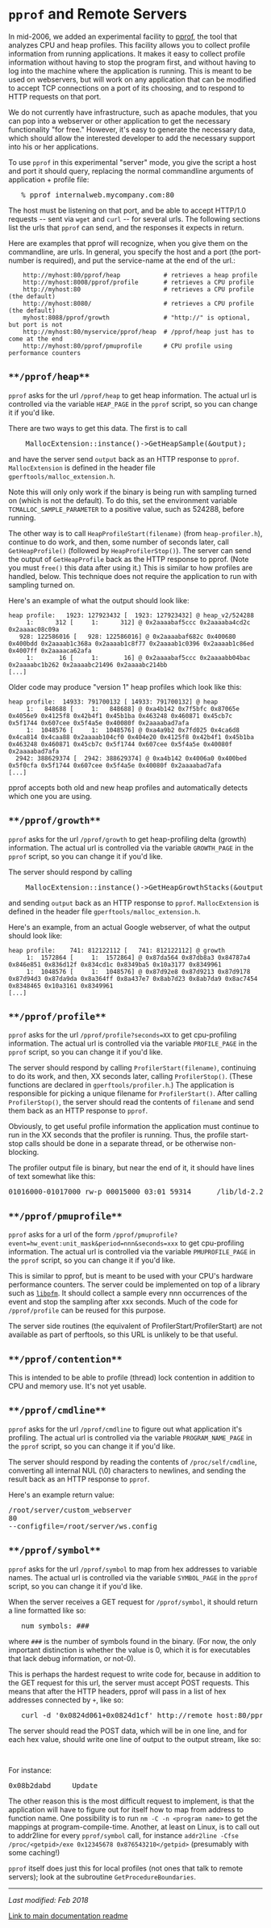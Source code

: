 # `pprof` and Remote Servers

In mid-2006, we added an experimental facility to [pprof](cpu_profiler.md), the tool that analyzes CPU and heap profiles. This facility allows you to collect profile information from running applications. It makes it easy to collect profile information without having to stop the program first, and without having to log into the machine where the application is running. This is meant to be used on webservers, but will work on any application that can be modified to accept TCP connections on a port of its choosing, and to respond to HTTP requests on that port.

We do not currently have infrastructure, such as apache modules, that you can pop into a webserver or other application to get the necessary functionality "for free." However, it's easy to generate the necessary data, which should allow the interested developer to add the necessary support into his or her applications.

To use `pprof` in this experimental "server" mode, you give the script a host and port it should query, replacing the normal commandline arguments of application + profile file:

<pre>   % pprof internalweb.mycompany.com:80
</pre>

The host must be listening on that port, and be able to accept HTTP/1.0 requests -- sent via `wget` and `curl` -- for several urls. The following sections list the urls that `pprof` can send, and the responses it expects in return.

Here are examples that pprof will recognize, when you give them on the commandline, are urls. In general, you specify the host and a port (the port-number is required), and put the service-name at the end of the url.:

```
    http://myhost:80/pprof/heap            # retrieves a heap profile
    http://myhost:8008/pprof/profile       # retrieves a CPU profile
    http://myhost:80                       # retrieves a CPU profile (the default)
    http://myhost:8080/                    # retrieves a CPU profile (the default)
    myhost:8088/pprof/growth               # "http://" is optional, but port is not
    http://myhost:80/myservice/pprof/heap  # /pprof/heap just has to come at the end
    http://myhost:80/pprof/pmuprofile      # CPU profile using performance counters
```

## `**/pprof/heap**`

`pprof` asks for the url `/pprof/heap` to get heap information. The actual url is controlled via the variable `HEAP_PAGE` in the `pprof` script, so you can change it if you'd like.

There are two ways to get this data. The first is to call

<pre>    MallocExtension::instance()->GetHeapSample(&output);
</pre>

and have the server send `output` back as an HTTP response to `pprof`. `MallocExtension` is defined in the header file `gperftools/malloc_extension.h`.

Note this will only only work if the binary is being run with sampling turned on (which is not the default). To do this, set the environment variable `TCMALLOC_SAMPLE_PARAMETER` to a positive value, such as 524288, before running.

The other way is to call `HeapProfileStart(filename)` (from `heap-profiler.h`), continue to do work, and then, some number of seconds later, call `GetHeapProfile()` (followed by `HeapProfilerStop()`). The server can send the output of `GetHeapProfile` back as the HTTP response to pprof. (Note you must `free()` this data after using it.) This is similar to how profiles are handled, below. This technique does not require the application to run with sampling turned on.

Here's an example of what the output should look like:

```
heap profile:   1923: 127923432 [  1923: 127923432] @ heap_v2/524288
     1:      312 [     1:      312] @ 0x2aaaabaf5ccc 0x2aaaaba4cd2c 0x2aaaac08c09a
   928: 122586016 [   928: 122586016] @ 0x2aaaabaf682c 0x400680 0x400bdd 0x2aaaab1c368a 0x2aaaab1c8f77 0x2aaaab1c0396 0x2aaaab1c86ed 0x4007ff 0x2aaaaca62afa
     1:       16 [     1:       16] @ 0x2aaaabaf5ccc 0x2aaaabb04bac 0x2aaaabc1b262 0x2aaaabc21496 0x2aaaabc214bb
[...]
```

Older code may produce "version 1" heap profiles which look like this:

```
heap profile:  14933: 791700132 [ 14933: 791700132] @ heap
     1:   848688 [     1:   848688] @ 0xa4b142 0x7f5bfc 0x87065e 0x4056e9 0x4125f8 0x42b4f1 0x45b1ba 0x463248 0x460871 0x45cb7c 0x5f1744 0x607cee 0x5f4a5e 0x40080f 0x2aaaabad7afa
     1:  1048576 [     1:  1048576] @ 0xa4a9b2 0x7fd025 0x4ca6d8 0x4ca814 0x4caa88 0x2aaaab104cf0 0x404e20 0x4125f8 0x42b4f1 0x45b1ba 0x463248 0x460871 0x45cb7c 0x5f1744 0x607cee 0x5f4a5e 0x40080f 0x2aaaabad7afa
  2942: 388629374 [  2942: 388629374] @ 0xa4b142 0x4006a0 0x400bed 0x5f0cfa 0x5f1744 0x607cee 0x5f4a5e 0x40080f 0x2aaaabad7afa
[...]
```

pprof accepts both old and new heap profiles and automatically detects which one you are using.

## `**/pprof/growth**`

`pprof` asks for the url `/pprof/growth` to get heap-profiling delta (growth) information. The actual url is controlled via the variable `GROWTH_PAGE` in the `pprof` script, so you can change it if you'd like.

The server should respond by calling

<pre>    MallocExtension::instance()->GetHeapGrowthStacks(&output);
</pre>

and sending `output` back as an HTTP response to `pprof`. `MallocExtension` is defined in the header file `gperftools/malloc_extension.h`.

Here's an example, from an actual Google webserver, of what the output should look like:

```
heap profile:    741: 812122112 [   741: 812122112] @ growth
     1:  1572864 [     1:  1572864] @ 0x87da564 0x87db8a3 0x84787a4 0x846e851 0x836d12f 0x834cd1c 0x8349ba5 0x10a3177 0x8349961
     1:  1048576 [     1:  1048576] @ 0x87d92e8 0x87d9213 0x87d9178 0x87d94d3 0x87da9da 0x8a364ff 0x8a437e7 0x8ab7d23 0x8ab7da9 0x8ac7454 0x8348465 0x10a3161 0x8349961
[...]
```

## `**/pprof/profile**`

`pprof` asks for the url `/pprof/profile?seconds=XX` to get cpu-profiling information. The actual url is controlled via the variable `PROFILE_PAGE` in the `pprof` script, so you can change it if you'd like.

The server should respond by calling `ProfilerStart(filename)`, continuing to do its work, and then, XX seconds later, calling `ProfilerStop()`. (These functions are declared in `gperftools/profiler.h`.) The application is responsible for picking a unique filename for `ProfilerStart()`. After calling `ProfilerStop()`, the server should read the contents of `filename` and send them back as an HTTP response to `pprof`.

Obviously, to get useful profile information the application must continue to run in the XX seconds that the profiler is running. Thus, the profile start-stop calls should be done in a separate thread, or be otherwise non-blocking.

The profiler output file is binary, but near the end of it, it should have lines of text somewhat like this:

<pre>01016000-01017000 rw-p 00015000 03:01 59314      /lib/ld-2.2.2.so
</pre>

## `**/pprof/pmuprofile**`

`pprof` asks for a url of the form `/pprof/pmuprofile?event=hw_event:unit_mask&period=nnn&seconds=xxx` to get cpu-profiling information. The actual url is controlled via the variable `PMUPROFILE_PAGE` in the `pprof` script, so you can change it if you'd like.

This is similar to pprof, but is meant to be used with your CPU's hardware performance counters. The server could be implemented on top of a library such as [`libpfm`](http://perfmon2.sourceforge.net/). It should collect a sample every nnn occurrences of the event and stop the sampling after xxx seconds. Much of the code for `/pprof/profile` can be reused for this purpose.

The server side routines (the equivalent of ProfilerStart/ProfilerStart) are not available as part of perftools, so this URL is unlikely to be that useful.

## `**/pprof/contention**`

This is intended to be able to profile (thread) lock contention in addition to CPU and memory use. It's not yet usable.

## `**/pprof/cmdline**`

`pprof` asks for the url `/pprof/cmdline` to figure out what application it's profiling. The actual url is controlled via the variable `PROGRAM_NAME_PAGE` in the `pprof` script, so you can change it if you'd like.

The server should respond by reading the contents of `/proc/self/cmdline`, converting all internal NUL (\0) characters to newlines, and sending the result back as an HTTP response to `pprof`.

Here's an example return value:

<pre>/root/server/custom_webserver
80
--configfile=/root/server/ws.config
</pre>

## `**/pprof/symbol**`

`pprof` asks for the url `/pprof/symbol` to map from hex addresses to variable names. The actual url is controlled via the variable `SYMBOL_PAGE` in the `pprof` script, so you can change it if you'd like.

When the server receives a GET request for `/pprof/symbol`, it should return a line formatted like so:

<pre>   num_symbols: ###
</pre>

where `###` is the number of symbols found in the binary. (For now, the only important distinction is whether the value is 0, which it is for executables that lack debug information, or not-0).

This is perhaps the hardest request to write code for, because in addition to the GET request for this url, the server must accept POST requests. This means that after the HTTP headers, pprof will pass in a list of hex addresses connected by `+`, like so:

<pre>   curl -d '0x0824d061+0x0824d1cf' http://remote_host:80/pprof/symbol
</pre>

The server should read the POST data, which will be in one line, and for each hex value, should write one line of output to the output stream, like so:

<pre><hex address><tab><function name>
</pre>

For instance:

<pre>0x08b2dabd    _Update
</pre>

The other reason this is the most difficult request to implement, is that the application will have to figure out for itself how to map from address to function name. One possibility is to run `nm -C -n <program name>` to get the mappings at program-compile-time. Another, at least on Linux, is to call out to addr2line for every `pprof/symbol` call, for instance `addr2line -Cfse /proc/<getpid>/exe 0x12345678 0x876543210</getpid>` (presumably with some caching!)

`pprof` itself does just this for local profiles (not ones that talk to remote servers); look at the subroutine `GetProcedureBoundaries`.

----

<address>
Last modified: Feb 2018
</address>

[Link to main documentation readme](readme.md)
